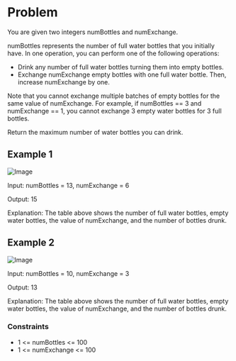 # Problem

You are given two integers numBottles and numExchange.

numBottles represents the number of full water bottles that you initially have. In one operation, you can perform one of the following operations:

- Drink any number of full water bottles turning them into empty bottles.
- Exchange numExchange empty bottles with one full water bottle. Then, increase numExchange by one.

Note that you cannot exchange multiple batches of empty bottles for the same value of numExchange. For example, if numBottles == 3 and numExchange == 1, you cannot exchange 3 empty water bottles for 3 full bottles.

Return the maximum number of water bottles you can drink.

## Example 1

![Image](https://assets.leetcode.com/uploads/2024/01/28/exampleone1.png)

Input: numBottles = 13, numExchange = 6

Output: 15

Explanation: The table above shows the number of full water bottles, empty water bottles, the value of numExchange, and the number of bottles drunk.

## Example 2

![Image](https://assets.leetcode.com/uploads/2024/01/28/example231.png)

Input: numBottles = 10, numExchange = 3

Output: 13

Explanation: The table above shows the number of full water bottles, empty water bottles, the value of numExchange, and the number of bottles drunk.
 
### Constraints

- 1 <= numBottles <= 100
- 1 <= numExchange <= 100
